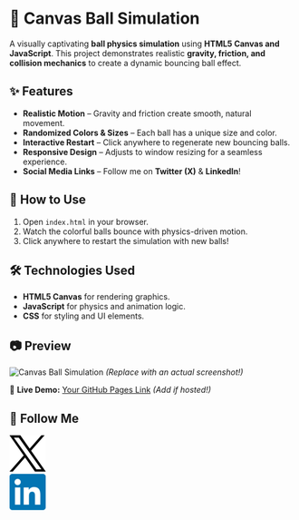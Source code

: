 # 🎾 Canvas Ball Simulation

A visually captivating **ball physics simulation** using **HTML5 Canvas and JavaScript**. This project demonstrates realistic **gravity, friction, and collision mechanics** to create a dynamic bouncing ball effect.

## ✨ Features
- **Realistic Motion** – Gravity and friction create smooth, natural movement.
- **Randomized Colors & Sizes** – Each ball has a unique size and color.
- **Interactive Restart** – Click anywhere to regenerate new bouncing balls.
- **Responsive Design** – Adjusts to window resizing for a seamless experience.
- **Social Media Links** – Follow me on **Twitter (X)** & **LinkedIn**!

## 🚀 How to Use
1. Open `index.html` in your browser.
2. Watch the colorful balls bounce with physics-driven motion.
3. Click anywhere to restart the simulation with new balls!

## 🛠️ Technologies Used
- **HTML5 Canvas** for rendering graphics.
- **JavaScript** for physics and animation logic.
- **CSS** for styling and UI elements.

## 📷 Preview
![Canvas Ball Simulation](path/to/screenshot.png) *(Replace with an actual screenshot!)*

🔗 **Live Demo:** [Your GitHub Pages Link](#) *(Add if hosted!)*

## 📌 Follow Me
[![Twitter](images/x-logo.png)](https://x.com/M7mdEhab0)  
[![LinkedIn](images/linkedin-logo.png)](https://www.linkedin.com/in/mohamed-ehab-220491357/)
